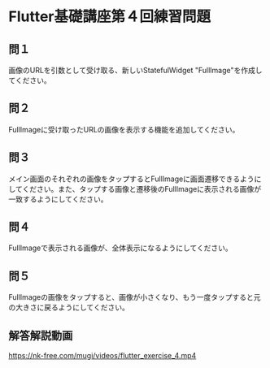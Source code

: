 # Flutter基礎講座第４回練習問題

## 問１
画像のURLを引数として受け取る、新しいStatefulWidget "FullImage"を作成してください。

## 問２
FullImageに受け取ったURLの画像を表示する機能を追加してください。

## 問３
メイン画面のそれぞれの画像をタップするとFullImageに画面遷移できるようにしてください。また、タップする画像と遷移後のFullImageに表示される画像が一致するようにしてください。

## 問４
FullImageで表示される画像が、全体表示になるようにしてください。

## 問５
FullImageの画像をタップすると、画像が小さくなり、もう一度タップすると元の大きさに戻るようにしてください。

## 解答解説動画
https://nk-free.com/mugi/videos/flutter_exercise_4.mp4
